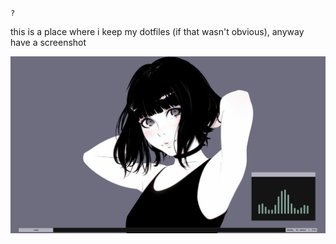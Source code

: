 `?`  
  
this is a place where i keep my dotfiles (if that wasn't obvious), anyway have a screenshot
  
![screen](https://raw.githubusercontent.com/buyBread/dots/master/screenshots/2018-05-25-173132_1366x768_scrot.png)  
